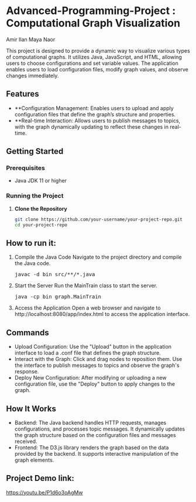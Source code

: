# Advanced-Programming-Project : Computational Graph Visualization
Amir Ilan 
Maya Naor

This project is designed to provide a dynamic way to visualize various types of computational graphs. It utilizes Java, JavaScript, and HTML, allowing users to choose configurations and set variable values. The application enables users to load configuration files, modify graph values, and observe changes immediately.

## Features
- **Configuration Management: Enables users to upload and apply configuration files that define the graph’s structure and properties.
- **Real-time Interaction: Allows users to publish messages to topics, with the graph dynamically updating to reflect these changes in real-time.

## Getting Started

### Prerequisites
- Java JDK 11 or higher

### Running the Project

1. **Clone the Repository**
   ```bash
   git clone https://github.com/your-username/your-project-repo.git
   cd your-project-repo


## How to run it:
1. Compile the Java Code Navigate to the project directory and compile the Java code.
   <pre>javac -d bin src/**/*.java </pre>
2. Start the Server Run the MainTrain class to start the server.
   <pre>java -cp bin graph.MainTrain </pre>
3. Access the Application Open a web browser and navigate to http://localhost:8080/app/index.html to access the application interface.

## Commands
- Upload Configuration: Use the "Upload" button in the application interface to load a .conf file that defines the graph structure.
- Interact with the Graph: Click and drag nodes to reposition them. Use the interface to publish messages to topics and observe the graph's response.
- Deploy New Configuration: After modifying or uploading a new configuration file, use the "Deploy" button to apply changes to the graph.

## How It Works
- Backend: The Java backend handles HTTP requests, manages configurations, and processes topic messages. It dynamically updates the graph structure based on the configuration files and messages received.
- Frontend: The D3.js library renders the graph based on the data provided by the backend. It supports interactive manipulation of the graph elements.

## Project Demo link:
https://youtu.be/P1d6o3oAgMw
